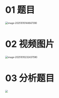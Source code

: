 # 01 题目

<img src="https://cvp.oss-cn-shanghai.aliyuncs.com/202510101446480.png" alt="image-20251010144647390" style="zoom:50%;" />



# 02 视频图片

<img src="https://cvp.oss-cn-shanghai.aliyuncs.com/202510102324744.png" alt="image-20251010232437590" style="zoom:50%;" />



# 03 分析题目

<img src="https://cvp.oss-cn-shanghai.aliyuncs.com/202510110002668.png" style="zoom:50%;" />
